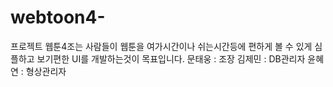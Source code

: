 # webtoon4-
프로젝트 웹툰4조는 사람들이 웹툰을 여가시간이나 쉬는시간등에 편하게 볼 수 있게 심플하고 보기편한 UI를 개발하는것이 목표입니다.
문태웅 : 조장
김제민 : DB관리자
윤혜연 : 형상관리자
